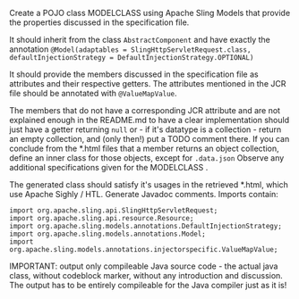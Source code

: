 <!-- AIGenVersion(1.4) -->
Create a POJO class MODELCLASS using Apache Sling Models that provide the properties discussed in the specification
file.

It should inherit from the class `AbstractComponent` and have exactly the annotation
`@Model(adaptables = SlingHttpServletRequest.class, defaultInjectionStrategy = DefaultInjectionStrategy.OPTIONAL)`

It should provide the members discussed in the specification file as attributes and their respective getters.
The attributes mentioned in the JCR file should be annotated with `@ValueMapValue`.

The members that do not have a corresponding JCR attribute and are not explained enough in the README.md to 
have a clear implementation should just have a getter returning `null` or - if it's 
datatype is a collection - return an empty collection, and (only then!) put a TODO comment there. If you can 
conclude from the *.html files that a member returns an object collection, define an inner class for those objects,
except for `.data.json`
Observe any additional specifications given for the MODELCLASS .

The generated class should satisfy it's usages in the retrieved *.html, which use Apache Sighly / HTL.
Generate Javadoc comments.
Imports contain:

```
import org.apache.sling.api.SlingHttpServletRequest;
import org.apache.sling.api.resource.Resource;
import org.apache.sling.models.annotations.DefaultInjectionStrategy;
import org.apache.sling.models.annotations.Model;
import org.apache.sling.models.annotations.injectorspecific.ValueMapValue;
```

IMPORTANT: output only compileable Java source code - the actual java class, without codeblock marker, without any
introduction and discussion. The output has to be entirely compileable for the Java compiler just as it is! 

